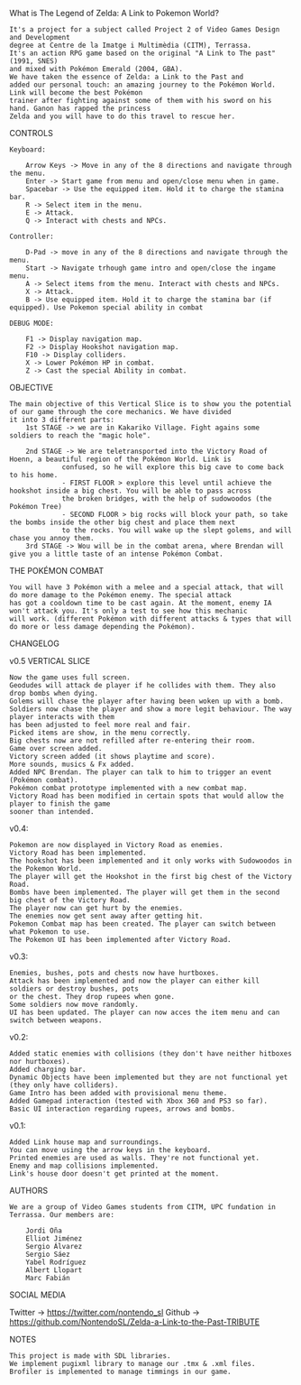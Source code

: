 ﻿What is The Legend of Zelda: A Link to Pokemon World?
	
	It's a project for a subject called Project 2 of Video Games Design and Development  
	degree at Centre de la Imatge i Multimèdia (CITM), Terrassa. 
	It's an action RPG game based on the original "A Link to The past" (1991, SNES)
	and mixed with Pokémon Emerald (2004, GBA). 
	We have taken the essence of Zelda: a Link to the Past and 
	added our personal touch: an amazing journey to the Pokémon World. Link will become the best Pokémon 
	trainer after fighting against some of them with his sword on his hand. Ganon has rapped the princess 
	Zelda and you will have to do this travel to rescue her.


CONTROLS

	Keyboard:
	
		Arrow Keys -> Move in any of the 8 directions and navigate through the menu.
		Enter -> Start game from menu and open/close menu when in game.
		Spacebar -> Use the equipped item. Hold it to charge the stamina bar.
		R -> Select item in the menu.
		E -> Attack.
		Q -> Interact with chests and NPCs.
		
	Controller:
	
		D-Pad -> move in any of the 8 directions and navigate through the menu.
		Start -> Navigate trhough game intro and open/close the ingame menu.
		A -> Select items from the menu. Interact with chests and NPCs.
		X -> Attack.
		B -> Use equipped item. Hold it to charge the stamina bar (if equipped). Use Pokemon special ability in combat

	DEBUG MODE:
	
		F1 -> Display navigation map.
		F2 -> Display Hookshot navigation map.
		F10 -> Display colliders.
		X -> Lower Pokémon HP in combat.
		Z -> Cast the special Ability in combat.

OBJECTIVE
	
	The main objective of this Vertical Slice is to show you the potential of our game through the core mechanics. We have divided
	it into 3 different parts:
		1st STAGE -> we are in Kakariko Village. Fight agains some soldiers to reach the "magic hole".

		2nd STAGE -> We are teletransported into the Victory Road of Hoenn, a beautiful region of the Pokémon World. Link is
			     confused, so he will explore this big cave to come back to his home.
			     - FIRST FLOOR > explore this level until achieve the hookshot inside a big chest. You will be able to pass across
			     the broken bridges, with the help of sudowoodos (the Pokémon Tree)
			     - SECOND FLOOR > big rocks will block your path, so take the bombs inside the other big chest and place them next
			     to the rocks. You will wake up the slept golems, and will chase you annoy them.
		3rd STAGE -> Wou will be in the combat arena, where Brendan will give you a little taste of an intense Pokémon Combat.

THE POKÉMON COMBAT
	
	You will have 3 Pokémon with a melee and a special attack, that will do more damage to the Pokémon enemy. The special attack
	has got a cooldown time to be cast again. At the moment, enemy IA won't attack you. It's only a test to see how this mechanic
	will work. (different Pokémon with different attacks & types that will do more or less damage depending the Pokémon).
	 

CHANGELOG

v0.5 VERTICAL SLICE

	Now the game uses full screen.
	Geodudes will attack de player if he collides with them. They also drop bombs when dying.
	Golems will chase the player after having been woken up with a bomb.
	Soldiers now chase the player and show a more legit behaviour. The way player interacts with them
	has been adjusted to feel more real and fair.
	Picked items are show, in the menu correctly.	
	Big chests now are not refilled after re-entering their room.
	Game over screen added.
	Victory screen added (it shows playtime and score).
	More sounds, musics & Fx added.
	Added NPC Brendan. The player can talk to him to trigger an event (Pokémon combat).
	Pokémon combat prototype implemented with a new combat map.
	Victory Road has been modified in certain spots that would allow the player to finish the game
	sooner than intended.	

v0.4:

	Pokemon are now displayed in Victory Road as enemies.
	Victory Road has been implemented.
	The hookshot has been implemented and it only works with Sudowoodos in the Pokemon World.
	The player will get the Hookshot in the first big chest of the Victory Road.
	Bombs have been implemented. The player will get them in the second big chest of the Victory Road.
	The player now can get hurt by the enemies.
	The enemies now get sent away after getting hit.
	Pokemon Combat map has been created. The player can switch between what Pokemon to use.
	The Pokemon UI has been implemented after Victory Road.
	
v0.3:

	Enemies, bushes, pots and chests now have hurtboxes.
	Attack has been implemented and now the player can either kill soldiers or destroy bushes, pots
	or the chest. They drop rupees when gone.
	Some soldiers now move randomly.
	UI has been updated. The player can now acces the item menu and can switch between weapons.

v0.2:

	Added static enemies with collisions (they don't have neither hitboxes nor hurtboxes).
	Added charging bar.
	Dynamic Objects have been implemented but they are not functional yet (they only have colliders).
	Game Intro has been added with provisional menu theme.
	Added Gamepad interaction (tested with Xbox 360 and PS3 so far). 
	Basic UI interaction regarding rupees, arrows and bombs.

v0.1:

	Added Link house map and surroundings.
	You can move using the arrow keys in the keyboard.
	Printed enemies are used as walls. They're not functional yet.
	Enemy and map collisions implemented.
	Link's house door doesn't get printed at the moment.
	
AUTHORS

	We are a group of Video Games students from CITM, UPC fundation in Terrassa. Our members are:
		
		Jordi Oña
		Elliot Jiménez
		Sergio Álvarez
		Sergio Sáez
		Yabel Rodríguez
		Albert Llopart
		Marc Fabián

SOCIAL MEDIA

Twitter -> https://twitter.com/nontendo_sl
Github -> https://github.com/NontendoSL/Zelda-a-Link-to-the-Past-TRIBUTE

NOTES

	This project is made with SDL libraries.
	We implement pugixml library to manage our .tmx & .xml files.
	Brofiler is implemented to manage timmings in our game.